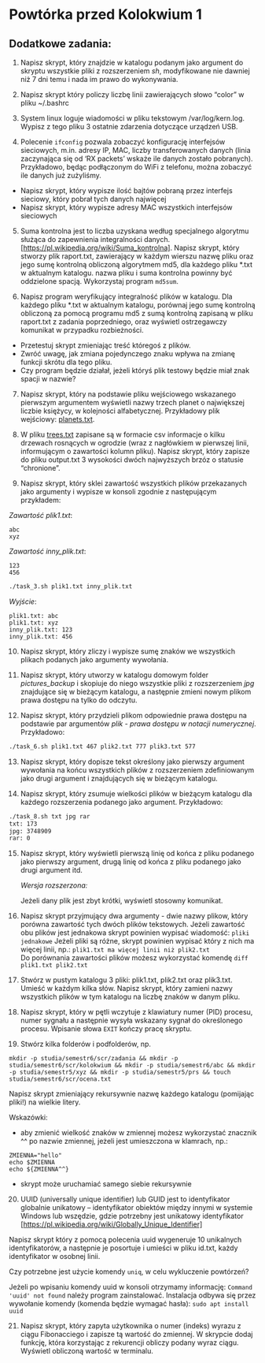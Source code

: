 # Powtórka przed Kolokwium 1

## Dodatkowe zadania:

1. Napisz skrypt, który znajdzie w katalogu podanym jako argument do skryptu wszystkie pliki z rozszerzeniem *sh*, modyfikowane nie dawniej niż 7 dni temu i nada im prawo do wykonywania.

2. Napisz skrypt który policzy liczbę linii zawierających słowo “color” w pliku ~/.bashrc 

3. System linux loguje wiadomości w pliku tekstowym /var/log/kern.log. Wypisz z tego pliku 3 ostatnie zdarzenia dotyczące urządzeń USB.

4. Polecenie `ifconfig` pozwala zobaczyć konfigurację interfejsów sieciowych, m.in. adresy IP, MAC, liczby transferowanych danych (linia zaczynająca się od ‘RX packets’ wskaże ile danych zostało pobranych). Przykładowo, będąc podłączonym do WiFi z telefonu, można zobaczyć ile danych już zużyliśmy.
- Napisz skrypt, który wypisze ilość bajtów pobraną przez interfejs sieciowy, który pobrał tych danych najwięcej
- Napisz skrypt, który wypisze adresy MAC wszystkich interfejsów sieciowych

5. Suma kontrolna jest to liczba uzyskana według specjalnego algorytmu służąca do zapewnienia integralności danych. [https://pl.wikipedia.org/wiki/Suma_kontrolna]. 
Napisz skrypt, który stworzy plik raport.txt, zawierający w każdym wierszu nazwę pliku oraz jego sumę kontrolną obliczoną algorytmem md5, dla każdego pliku *.txt w aktualnym katalogu. nazwa pliku i suma kontrolna powinny być oddzielone spacją. 
Wykorzystaj program `md5sum`. 

6. Napisz program weryfikujący integralność plików w katalogu.
Dla każdego pliku *.txt w aktualnym katalogu, porównaj jego sumę kontrolną obliczoną za pomocą programu md5 z sumą kontrolną zapisaną w pliku raport.txt z zadania poprzedniego, oraz wyświetl ostrzegawczy komunikat w przypadku rozbieżności. 
- Przetestuj skrypt zmieniając treść któregoś z plików. 
- Zwróć uwagę, jak zmiana pojedynczego znaku wpływa na zmianę funkcji skrótu dla tego pliku.
- Czy program będzie działał, jeżeli któryś plik testowy będzie miał znak spacji w nazwie?


7. Napisz skrypt, który na podstawie pliku wejściowego wskazanego pierwszym argumentem wyświetli nazwy trzech planet o największej liczbie księżycy, w kolejności alfabetycznej. Przykładowy plik wejściowy: [planets.txt](../resources/planets.txt).

8. W pliku [trees.txt](../resources/trees.txt) zapisane są w formacie csv informacje o kilku drzewach rosnących w ogrodzie (wraz z nagłówkiem w pierwszej linii, informującym o zawartości kolumn pliku). Napisz skrypt, który zapisze do pliku output.txt 3 wysokości dwóch najwyższych brzóz o statusie “chronione”.

9. Napisz skrypt, który sklei zawartość wszystkich plików przekazanych jako argumenty i wypisze w konsoli zgodnie z następującym przykładem:

*Zawartość plik1.txt*:
```
abc
xyz
```

*Zawartość inny_plik.txt*:
```
123
456
```

```bash
./task_3.sh plik1.txt inny_plik.txt
```

*Wyjście*:
```
plik1.txt: abc
plik1.txt: xyz
inny_plik.txt: 123
inny_plik.txt: 456
```

10. Napisz skrypt, który zliczy i wypisze sumę znaków we wszystkich plikach podanych jako argumenty wywołania. 

11. Napisz skrypt, który utworzy w katalogu domowym folder *pictures_backup* i skopiuje do niego wszystkie pliki z rozszerzeniem *jpg* znajdujące się w bieżącym katalogu, a następnie zmieni nowym plikom prawa dostępu na tylko do odczytu.

12. Napisz skrypt, który przydzieli plikom odpowiednie prawa dostępu na podstawie par argumentów *plik* - *prawa dostępu w notacji numerycznej*. Przykładowo:

```bash
./task_6.sh plik1.txt 467 plik2.txt 777 plik3.txt 577
```

13. Napisz skrypt, który dopisze tekst określony jako pierwszy argument wywołania na końcu wszystkich plików z rozszerzeniem zdefiniowanym jako drugi argument i znajdujących się w bieżącym katalogu.

14. Napisz skrypt, który zsumuje wielkości plików w bieżącym katalogu dla każdego rozszerzenia podanego jako argument.
Przykładowo:

```bash
./task_8.sh txt jpg rar
txt: 173
jpg: 3748909
rar: 0
```

15. Napisz skrypt, który wyświetli pierwszą linię od końca z pliku podanego jako pierwszy argument, drugą linię od końca z pliku podanego jako drugi argument itd.

    *Wersja rozszerzona:*
    
    Jeżeli dany plik jest zbyt krótki, wyświetl stosowny komunikat.

16. Napisz skrypt przyjmujący dwa argumenty - dwie nazwy plikow, który porówna zawartość tych dwóch plików tekstowych. Jeżeli zawartość obu plików jest jednakowa skrypt powinien wypisać wiadomość: 
`pliki jednakowe`
Jeżeli pliki są różne, skrypt powinien wypisać który z nich ma więcej linii, np.:
`plik1.txt ma więcej linii niż plik2.txt`\
Do porównania zawartości plików możesz wykorzystać komendę
`diff plik1.txt plik2.txt`

17. Stwórz w pustym katalogu 3 pliki: plik1.txt, plik2.txt oraz plik3.txt. Umieść w każdym kilka słów. 
Napisz skrypt, który zamieni nazwy wszystkich plików w tym katalogu na liczbę znaków w danym pliku.


18. Napisz skrypt, który w pętli wczytuje z klawiatury numer (PID) procesu, numer sygnału a następnie wysyła wskazany sygnał do określonego procesu. Wpisanie słowa `EXIT` kończy pracę skryptu.

19. Stwórz kilka folderów i podfolderów, np.
```
mkdir -p studia/semestr6/scr/zadania && mkdir -p studia/semestr6/scr/kolokwium && mkdir -p studia/semestr6/abc && mkdir -p studia/semestr5/xyz && mkdir -p studia/semestr5/prs && touch studia/semestr6/scr/ocena.txt
```
Napisz skrypt zmieniający rekursywnie nazwę każdego katalogu (pomijając pliki!) na wielkie litery.

Wskazówki:
- aby zmienić wielkość znaków w zmiennej możesz wykorzystać znacznik ^^ po nazwie zmiennej, jeżeli jest umieszczona w klamrach, np.:
```
ZMIENNA="hello"
echo $ZMIENNA
echo ${ZMIENNA^^}
```
- skrypt może uruchamiać samego siebie rekursywnie

20. UUID (universally unique identifier) lub GUID jest to identyfikator globalnie unikatowy – identyfikator obiektów między innymi w systemie Windows lub wszędzie, gdzie potrzebny jest unikatowy identyfikator [https://pl.wikipedia.org/wiki/Globally_Unique_Identifier]

Napisz skrypt który z pomocą polecenia uuid wygeneruje 10 unikalnych identyfikatorów, a następnie je posortuje i umieści w pliku id.txt, każdy identyfikator w osobnej linii.

Czy potrzebne jest użycie komendy `uniq`, w celu wykluczenie powtórzeń?

Jeżeli po wpisaniu komendy uuid w konsoli otrzymamy informację: `Command 'uuid' not found`
należy program zainstalować. Instalacja odbywa się przez wywołanie komendy (komenda będzie wymagać hasła): `sudo apt install uuid`


21. Napisz skrypt, który zapyta użytkownika o numer (indeks) wyrazu z ciągu Fibonacciego i zapisze tą wartość do zmiennej. W skrypcie dodaj funkcję, która korzystając z rekurencji obliczy podany wyraz ciągu. Wyświetl obliczoną wartość w terminalu.
